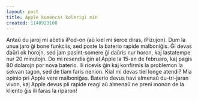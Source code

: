 ```yaml
---
layout: post
title: Apple komencas kolerigi min
created: 1140923100
---
```

Antaŭ du jaroj mi aĉetis iPod-on (aŭ kiel mi ŝerce diras, iPizujon).  Dum la unua jaro ĝi bone funkciis, sed poste la baterio rapide malboniĝis.  Ĝi devas daŭri ok horojn, sed jam pasint-somere ĝi daŭris nur horon, kaj lastatempe nur 20 minutojn.  Do mi resendis ĝin al Apple la 15-an de februaro, kaj pagis 80 dolarojn por nova baterio.  Ili ricevis ĝin kaj konfirmis la problemon la sekvan tagon, sed de tiam faris nenion.  Kial mi devas tiel longe atendi?  Mia opinio pri Apple vere malboniĝas.  Baterio devus havi almenaŭ du-tri-jaran vivon, kaj Apple devus pli rapide reagi aŭ almenaŭ ne preni monon de la kliento ĝis ili faras la riparon!
